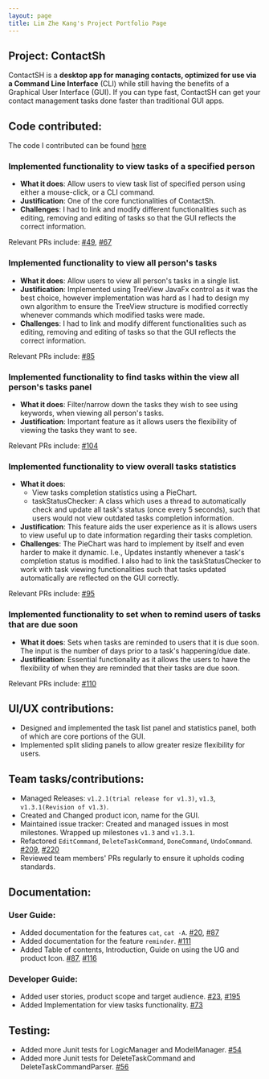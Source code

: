 ```yaml
---
layout: page
title: Lim Zhe Kang's Project Portfolio Page
---
```


## Project: ContactSh

ContactSH is a **desktop app for managing contacts, optimized for use via a Command Line Interface** (CLI) while still
having the benefits of a Graphical User Interface (GUI). If you can type fast, ContactSH can get your contact management
tasks done faster than traditional GUI apps.

## **Code contributed**:

The code I contributed can be found [here](https://nus-cs2103-ay2122s1.github.io/tp-dashboard/?search=limzk&sort=groupTitle&sortWithin=title&timeframe=commit&mergegroup=&groupSelect=groupByRepos&breakdown=true&checkedFileTypes=docs~functional-code~test-code~other&since=2021-09-17)

### **Implemented functionality to view tasks of a specified person**
* **What it does**: Allow users to view task list of specified person using either a mouse-click, or a CLI command.
* **Justification**: One of the core functionalities of ContactSh.
* **Challenges**: I had to link and modify different functionalities such as editing, removing and editing
   of tasks so that the GUI reflects the correct information.

Relevant PRs include:
[#49](https://github.com/AY2122S1-CS2103T-W10-1/tp/pull/49),
[#67](https://github.com/AY2122S1-CS2103T-W10-1/tp/pull/67)

### **Implemented functionality to view all person's tasks**
* **What it does**: Allow users to view all person's tasks in a single list.
* **Justification**: Implemented using TreeView JavaFx control as it was the best choice, however implementation
   was hard as I had to design my own algorithm to ensure the TreeView structure is modified correctly whenever
   commands which modified tasks were made.
* **Challenges**: I had to link and modify different functionalities such as editing, removing and editing
   of tasks so that the GUI reflects the correct information.

Relevant PRs include: [#85](https://github.com/AY2122S1-CS2103T-W10-1/tp/pull/85)

### **Implemented functionality to find tasks within the view all person's tasks panel**
* **What it does**: Filter/narrow down the tasks they wish to see using keywords, when viewing all person's tasks.
* **Justification**: Important feature as it allows users the flexibility of viewing the tasks they want to see.

Relevant PRs include: [#104](https://github.com/AY2122S1-CS2103T-W10-1/tp/pull/104)

### **Implemented functionality to view overall tasks statistics**
* **What it does**:
   * View tasks completion statistics using a PieChart.
   * taskStatusChecker: A class which uses a thread to automatically check and update all task's status (once every 5 seconds), such
   that users would not view outdated tasks completion information.
* **Justification**: This feature aids the user experience as it is allows users to view
   useful up to date information regarding their tasks completion.
* **Challenges**: The PieChart was hard to implement by itself and even harder to make it dynamic.
   I.e., Updates instantly whenever a task's completion status is modified. I also had to link the taskStatusChecker to work
   with task viewing functionalities such that tasks updated automatically are reflected on the GUI correctly.

Relevant PRs include: [#95](https://github.com/AY2122S1-CS2103T-W10-1/tp/pull/95)

### **Implemented functionality to set when to remind users of tasks that are due soon**
* **What it does**: Sets when tasks are reminded to users that it is due soon. The input is the number of days
   prior to a task's happening/due date.
* **Justification**: Essential functionality as it allows the users to have the flexibility of when they are reminded that their tasks
   are due soon.

Relevant PRs include: [#110](https://github.com/AY2122S1-CS2103T-W10-1/tp/pull/110)

## **UI/UX contributions:**
* Designed and implemented the task list panel and statistics panel, both of which are core
   portions of the GUI.
* Implemented split sliding panels to allow greater resize flexibility for users.

## **Team tasks/contributions:**
* Managed Releases: `v1.2.1(trial release for v1.3)`, `v1.3`, `v1.3.1(Revision of v1.3)`.
* Created and Changed product icon, name for the GUI.
* Maintained issue tracker: Created and managed issues in most milestones. Wrapped up milestones `v1.3` and `v1.3.1`.
* Refactored  `EditCommand`, `DeleteTaskCommand`, `DoneCommand`, `UndoCommand`. [#209](https://github.com/AY2122S1-CS2103T-W10-1/tp/pull/209),
  [#220](https://github.com/AY2122S1-CS2103T-W10-1/tp/pull/220)
* Reviewed team members' PRs regularly to ensure it upholds coding standards.

## **Documentation**:

### **User Guide**:
* Added documentation for the features `cat`, `cat -A`. [#20](https://github.com/AY2122S1-CS2103T-W10-1/tp/pull/20),
  [#87](https://github.com/AY2122S1-CS2103T-W10-1/tp/pull/87)
* Added documentation for the feature `reminder`. [#111](https://github.com/AY2122S1-CS2103T-W10-1/tp/pull/111)
* Added Table of contents, Introduction, Guide on using the UG and product Icon. [#87](https://github.com/AY2122S1-CS2103T-W10-1/tp/pull/87/files),
  [#116](https://github.com/AY2122S1-CS2103T-W10-1/tp/pull/116/files)

### **Developer Guide**:
* Added user stories, product scope and target audience. [#23](https://github.com/AY2122S1-CS2103T-W10-1/tp/pull/23),
  [#195](https://github.com/AY2122S1-CS2103T-W10-1/tp/pull/195)
* Added Implementation for view tasks functionality. [#73](https://github.com/AY2122S1-CS2103T-W10-1/tp/pull/73)

## **Testing:**
* Added more Junit tests for LogicManager and ModelManager. [#54](https://github.com/AY2122S1-CS2103T-W10-1/tp/pull/54)
* Added more Junit tests for DeleteTaskCommand and DeleteTaskCommandParser. [#56](https://github.com/AY2122S1-CS2103T-W10-1/tp/pull/56)
